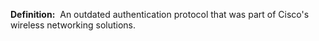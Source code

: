 **Definition:** 
 An outdated authentication protocol that was part of Cisco's wireless networking solutions.